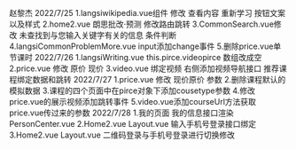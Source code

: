 赵黎杰
2022/7/25
1.langsiwikipedia.vue组件 修改 查看内容 重新学习 按钮文案以及样式
2.home2.vue 朗思批改·预测 修改路由跳转
3.CommonSearch.vue修改 未查找到与您输入关键字有关的信息 条件判断
4.langsiCommonProblemMore.vue input添加change事件
5.删除price.vue单节课时
2022/7/26
1.langsiWriting.vue this.pirce.videopirce 数组改成空
2.price.vue 修改 原价 现价
3.video.vue 绑定视频  右侧添加视频导航接口  推荐课程绑定数据和跳转
2022/7/27
1.price.vue 修改 现价原价 参数
2.删除课程默认的模拟数据
3.课程的四个页面中在pirce对象下添加cousetype参数
4.修改price.vue的展示视频添加跳转事件
5.video.vue添加courseUrl方法获取price.vue传过来的参数
2022/7/28
1.我的页面 我的信息接口渲染 PersonCenter.vue 
2.Home2.vue  Layout.vue 输入手机号登录接口绑定
3.Home2.vue  Layout.vue 二维码登录与手机号登录进行切换修改